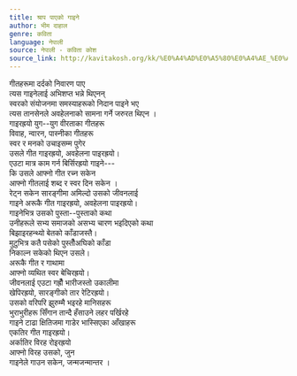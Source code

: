 ```yaml
---
title: श्राप पाएको गाइने
author: भीम दाहाल
genre: कविता
language: नेपाली
source: नेपाली - कविता कोश
source_link: http://kavitakosh.org/kk/%E0%A4%AD%E0%A5%80%E0%A4%AE_%E0%A4%A6%E0%A4%BE%E0%A4%B9%E0%A4%BE%E0%A4%B2
---
```


गीतहरूमा दर्दको निवारण पाए  
त्यस गाइनेलाई अभिशप्त भन्ने थिएनन्  
स्वरको संयोजनमा समस्याहरूको निदान पाइने भए  
त्यस तानसेनले अवहेलनाको सामना गर्ने जरुरत थिएन ।  
गाइरह्रयो युग--युग वीरताका गीतहरू  
विवाह, न्वारन, पास्नीका गीतहरू  
स्वर र मनको उचाइसम्म पुगेर  
उसले गीत गाइरह्रयो, अवहेलना पाइरह्रयो।  
एउटा मात्र काम गर्न बिर्सिरह्रयो गाइने---  
कि उसले आफ्नो गीत रच्न सकेन  
आफ्नो गीतलाई शब्द र स्वर दिन सकेन ।  
रेट्न सकेन सारङ्गीमा अमिल्दो उसको जीवनलाई  
गाइने अरूकै गीत गाइरह्रयो, अवहेलना पाइरह्रयो।  
गाइनेभित्र उसको पुस्ता--पुस्ताको कथा  
उनीहरूले सभ्य समाजको असभ्य चारण भइदिएको कथा  
बिझाइरहन्थ्यो बेतको काँडाजस्तै।  
मुटुभित्र कतै पसेको पुस्तौँअघिको काँडा  
निकाल्न सकेको थिएन उसले।  
अरूकै गीत र गाथामा  
आफ्नो व्यथित स्वर बेचिरह्रयो।  
जीवनलाई एउटा गह्रौँ भारीजस्तो उकालीमा  
खेपिरह्रयो, सारङ्गीको तार रेटिरह्रयो।  
उसको वरिपरि झुरुम्मै भइरहे मानिसहरू  
भुराभुरीहरू सिँगान तान्दै हँसाउने लहर पर्खिरहे  
गाइने टाढा क्षितिजमा गाडेर भास्सिएका आँखाहरू  
एकतिर गीत गाइरह्रयो।  
अर्कातिर विरह रोइरह्रयो  
आफ्नो विरह उसको, जुन  
गाइनेले गाउन सकेन, जन्मजन्मान्तर ।
